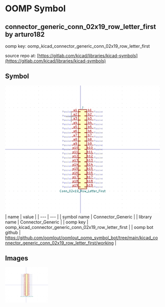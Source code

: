# OOMP Symbol  
## connector_generic_conn_02x19_row_letter_first  by arturo182  
  
oomp key: oomp_kicad_connector_generic_conn_02x19_row_letter_first  
  
source repo at: [https://gitlab.com/kicad/libraries/kicad-symbols](https://gitlab.com/kicad/libraries/kicad-symbols)  
## Symbol  
  
[![working.png](working_600.png)](working.png)  
| name | value | 
| --- | --- | 
| symbol name | Connector_Generic | 
| library name | Connector_Generic | 
| oomp key | oomp_kicad_connector_generic_conn_02x19_row_letter_first | 
| oomp bot github | https://github.com/oomlout/oomlout_oomp_symbol_bot/tree/main/kicad_connector_generic_conn_02x19_row_letter_first/working | 
## Images  
  
[![working.png](working_140.png)](working.png)  
